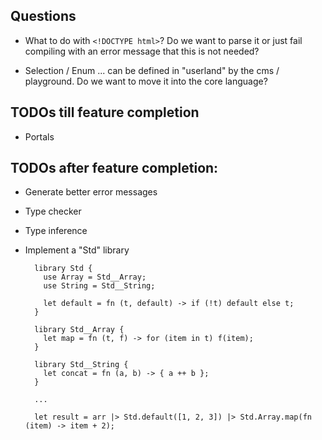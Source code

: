 ## Questions

- What to do with `<!DOCTYPE html>`? Do we want to parse it or just fail compiling with an error message that this is
  not needed?

- Selection / Enum ... can be defined in "userland" by the cms / playground. Do we want to move it into the core
  language?

## TODOs till feature completion

- Portals

## TODOs after feature completion:

- Generate better error messages

- Type checker

- Type inference

- Implement a "Std" library

  ```
    library Std {
      use Array = Std__Array;
      use String = Std__String;

      let default = fn (t, default) -> if (!t) default else t;
    }

    library Std__Array {
      let map = fn (t, f) -> for (item in t) f(item);
    }

    library Std__String {
      let concat = fn (a, b) -> { a ++ b };
    }

    ...

    let result = arr |> Std.default([1, 2, 3]) |> Std.Array.map(fn (item) -> item + 2);
  ```
